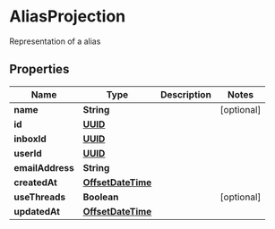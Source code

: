

# AliasProjection

Representation of a alias
## Properties

Name | Type | Description | Notes
------------ | ------------- | ------------- | -------------
**name** | **String** |  |  [optional]
**id** | [**UUID**](UUID) |  | 
**inboxId** | [**UUID**](UUID) |  | 
**userId** | [**UUID**](UUID) |  | 
**emailAddress** | **String** |  | 
**createdAt** | [**OffsetDateTime**](OffsetDateTime) |  | 
**useThreads** | **Boolean** |  |  [optional]
**updatedAt** | [**OffsetDateTime**](OffsetDateTime) |  | 



